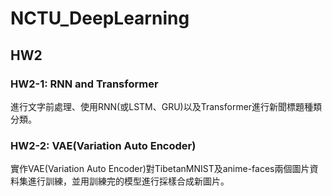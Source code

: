 # NCTU_DeepLearning

## HW2 

### HW2-1: RNN and Transformer

進行文字前處理、使用RNN(或LSTM、GRU)以及Transformer進行新聞標題種類分類。

### HW2-2: VAE(Variation Auto Encoder)

實作VAE(Variation Auto Encoder)對TibetanMNIST及anime-faces兩個圖片資料集進行訓練，並用訓練完的模型進行採樣合成新圖片。
